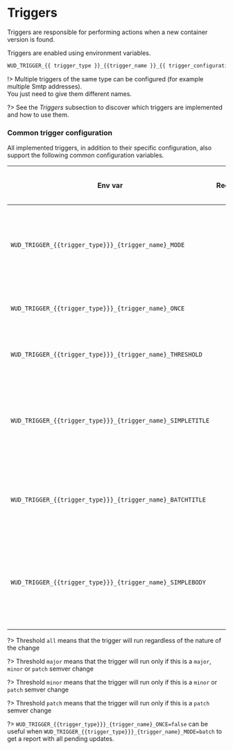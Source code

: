 # Triggers

Triggers are responsible for performing actions when a new container version is found.
  
Triggers are enabled using environment variables.

```bash
WUD_TRIGGER_{{ trigger_type }}_{{trigger_name }}_{{ trigger_configuration_item }}=XXX
```

!> Multiple triggers of the same type can be configured (for example multiple Smtp addresses).  
You just need to give them different names.

?> See the _Triggers_ subsection to discover which triggers are implemented and how to use them.

### Common trigger configuration
All implemented triggers, in addition to their specific configuration, also support the following common configuration variables.

| Env var                                                    | Required       | Description                                                                            | Supported values                                                                                           | Default value when missing                                                                       |
| ---------------------------------------------------------- |:--------------:| -------------------------------------------------------------------------------------- | ---------------------------------------------------------------------------------------------------------- | ------------------------------------------------------------------------------------------------ |
| `WUD_TRIGGER_{{trigger_type}}}_{trigger_name}_MODE`        | :white_circle: | Trigger for each container update or trigger once with all available updates as a list | `simple`, `batch`                                                                                          | `simple`                                                                                         |
| `WUD_TRIGGER_{{trigger_type}}}_{trigger_name}_ONCE`        | :white_circle: | Run trigger once (do not repeat previous results)                                      | `true`, `false`                                                                                            | `true`                                                                                           |
| `WUD_TRIGGER_{{trigger_type}}}_{trigger_name}_THRESHOLD`   | :white_circle: | The threshold to reach to run the trigger                                              | `all`, `major`, `minor`, `patch`                                                                           | `all`                                                                                            |
| `WUD_TRIGGER_{{trigger_type}}}_{trigger_name}_SIMPLETITLE` | :white_circle: | The template to use to render the title of the notification (simple mode)              | String template with placeholders `${id}` `${name}` `${kind}` `${semver}` `${local}` `${remote}` `${link}` | `New ${kind} found for container ${name}`                                                        |
| `WUD_TRIGGER_{{trigger_type}}}_{trigger_name}_BATCHTITLE`  | :white_circle: | The template to use to render the title of the notification (batch mode)               | String template with placeholders `${count}`                                                               | `${count} updates available`                                                                     |
| `WUD_TRIGGER_{{trigger_type}}}_{trigger_name}_SIMPLEBODY`  | :white_circle: | The template to use to render the body of the notification                             | String template with placeholders `${id}` `${name}` `${kind}` `${semver}` `${local}` `${remote}` `${link}` | `Container ${name} running with ${kind} ${local} can be updated to ${kind} ${remote} \n ${link}` |

?> Threshold `all` means that the trigger will run regardless of the nature of the change

?> Threshold `major` means that the trigger will run only if this is a `major`, `minor` or `patch` semver change 

?> Threshold `minor` means that the trigger will run only if this is a `minor` or `patch` semver change

?> Threshold `patch` means that the trigger will run only if this is a `patch` semver change

?> `WUD_TRIGGER_{{trigger_type}}}_{trigger_name}_ONCE=false` can be useful when `WUD_TRIGGER_{{trigger_type}}}_{trigger_name}_MODE=batch` to get a report with all pending updates.